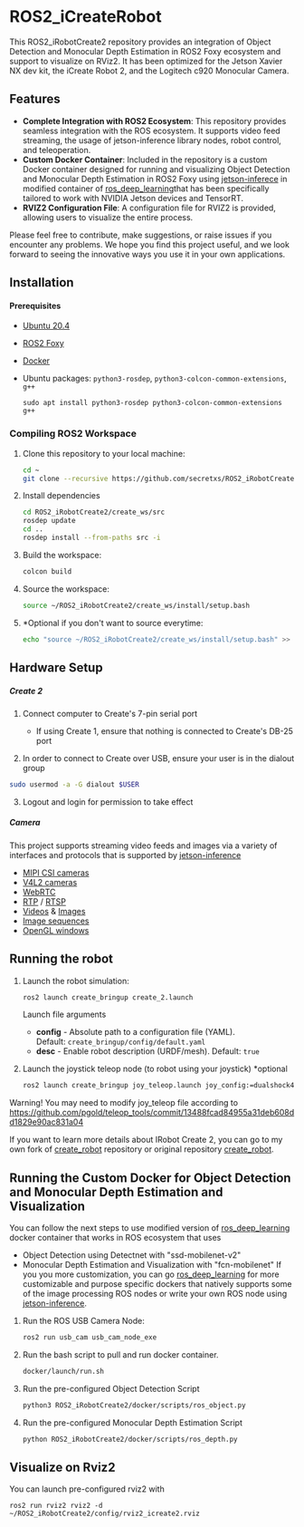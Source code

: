 # ROS2_iCreateRobot

This ROS2_iRobotCreate2 repository provides an integration of Object Detection and Monocular Depth Estimation in ROS2 Foxy ecosystem and support to visualize on RViz2. It has been optimized for the Jetson Xavier NX dev kit, the iCreate Robot 2, and the Logitech c920 Monocular Camera.

## Features

- **Complete Integration with ROS2 Ecosystem**: This repository provides seamless integration with the ROS ecosystem. It supports video feed streaming, the usage of jetson-inference library nodes, robot control, and teleoperation.
- **Custom Docker Container**: Included in the repository is a custom Docker container designed for running and visualizing Object Detection and Monocular Depth Estimation in ROS2 Foxy using [jetson-inferece](https://github.com/dusty-nv/jetson-inference) in modified container of [ros_deep_learning](https://github.com/dusty-nv/ros_deep_learning)that has been specifically tailored to work with NVIDIA Jetson devices and TensorRT.
- **RVIZ2 Configuration File**: A configuration file for RVIZ2 is provided, allowing users to visualize the entire process.
  
Please feel free to contribute, make suggestions, or raise issues if you encounter any problems. We hope you find this project useful, and we look forward to seeing the innovative ways you use it in your own applications.

## Installation

#### Prerequisites
- [Ubuntu 20.4](https://www.releases.ubuntu.com/focal/)
- [ROS2 Foxy](https://docs.ros.org/en/foxy/Installation/Ubuntu-Install-Debians.html)
- [Docker](https://docs.docker.com/get-docker/)
- Ubuntu packages: `python3-rosdep`, `python3-colcon-common-extensions`, `g++`
  
  ```
  sudo apt install python3-rosdep python3-colcon-common-extensions g++
  ```
  
### Compiling ROS2 Workspace
1. Clone this repository to your local machine:
   ``` bash
   cd ~
   git clone --recursive https://github.com/secretxs/ROS2_iRobotCreate2
   ```
2. Install dependencies
   ``` bash
   cd ROS2_iRobotCreate2/create_ws/src
   rosdep update
   cd ..
   rosdep install --from-paths src -i
   ```
3. Build the workspace:
   ``` bash
   colcon build
   ```
3. Source the workspace:
   ``` bash
   source ~/ROS2_iRobotCreate2/create_ws/install/setup.bash
   ```
4. *Optional if you don't want to source everytime:
   ``` bash
   echo "source ~/ROS2_iRobotCreate2/create_ws/install/setup.bash" >> ~/.bashrc
   ```

## Hardware Setup

##### Create 2
1. Connect computer to Create's 7-pin serial port
	- If using Create 1, ensure that nothing is connected to Create's DB-25 port

2. In order to connect to Create over USB, ensure your user is in the dialout group
``` bash
sudo usermod -a -G dialout $USER
```
3.  Logout and login for permission to take effect
##### Camera
This project supports streaming video feeds and images via a variety of interfaces and protocols that is supported by [jetson-inference](https://github.com/dusty-nv/jetson-inference/blob/master/docs/aux-streaming.md)
-   [MIPI CSI cameras](https://github.com/dusty-nv/jetson-inference/blob/master/docs/aux-streaming.md#mipi-csi-cameras)
-   [V4L2 cameras](https://github.com/dusty-nv/jetson-inference/blob/master/docs/aux-streaming.md#v4l2-cameras)
-   [WebRTC](https://github.com/dusty-nv/jetson-inference/blob/master/docs/aux-streaming.md#webrtc)
-   [RTP](https://github.com/dusty-nv/jetson-inference/blob/master/docs/aux-streaming.md#rtp) / [RTSP](https://github.com/dusty-nv/jetson-inference/blob/master/docs/aux-streaming.md#rtsp)
-   [Videos](https://github.com/dusty-nv/jetson-inference/blob/master/docs/aux-streaming.md#video-files) & [Images](https://github.com/dusty-nv/jetson-inference/blob/master/docs/aux-streaming.md#image-files)
-   [Image sequences](https://github.com/dusty-nv/jetson-inference/blob/master/docs/aux-streaming.md#image-files)
-   [OpenGL windows](https://github.com/dusty-nv/jetson-inference/blob/master/docs/aux-streaming.md#output-streams)

## Running the robot

1. Launch the robot simulation:
   ``` bash
   ros2 launch create_bringup create_2.launch
   ```
   Launch file arguments
   -   **config** - Absolute path to a configuration file (YAML). Default: `create_bringup/config/default.yaml`
   - **desc** - Enable robot description (URDF/mesh). Default: `true`
     
2. Launch the joystick teleop node (to robot using your joystick) \*optional
   ``` bash
   ros2 launch create_bringup joy_teleop.launch joy_config:=dualshock4
   ```
Warning! You may need to modify joy_teleop file according to https://github.com/pgold/teleop_tools/commit/13488fcad84955a31deb608dd1829e90ac831a04


If you want to learn more details about IRobot Create 2, you can go to my own fork of [create_robot](https://github.com/secretxs/create_robot) repository or original repository [create_robot](https://github.com/AutonomyLab/create_robot).

## Running the Custom Docker for Object Detection and Monocular Depth Estimation and Visualization
You can follow the next steps to use modified version of [ros_deep_learning](https://github.com/dusty-nv/ros_deep_learning) docker container that works in ROS ecosystem that uses
- Object Detection using Detectnet with "ssd-mobilenet-v2"  
- Monocular Depth Estimation and Visualization with "fcn-mobilenet"
If you you more customization, you can go [ros_deep_learning](https://github.com/dusty-nv/ros_deep_learning) for more customizable and purpose specific dockers that natively supports some of the image processing ROS nodes or write your own ROS node using [jetson-inference](https://github.com/dusty-nv/jetson-inference/blob/master/docs/aux-streaming.md).
1. Run the ROS USB Camera Node:
   ``` bash
   ros2 run usb_cam usb_cam_node_exe
   ```
2. Run the bash script to pull and run docker container.
   ``` bash
   docker/launch/run.sh
   ```
3. Run the pre-configured Object Detection Script
    ``` bash
   python3 ROS2_iRobotCreate2/docker/scripts/ros_object.py 
   ```
4. Run the pre-configured Monocular Depth Estimation Script
    ``` bash
   python ROS2_iRobotCreate2/docker/scripts/ros_depth.py
   ```

## Visualize on Rviz2
You can launch pre-configured rviz2 with
```
ros2 run rviz2 rviz2 -d ~/ROS2_iRobotCreate2/config/rviz2_icreate2.rviz
```
